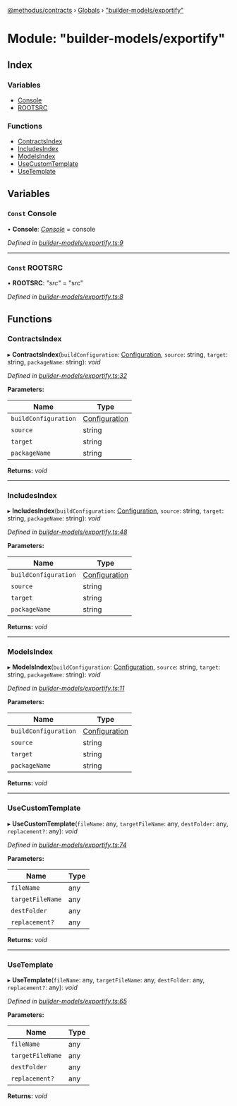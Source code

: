 [@methodus/contracts](../README.md) › [Globals](../globals.md) › ["builder-models/exportify"](_builder_models_exportify_.md)

# Module: "builder-models/exportify"

## Index

### Variables

* [Console](_builder_models_exportify_.md#const-console)
* [ROOTSRC](_builder_models_exportify_.md#const-rootsrc)

### Functions

* [ContractsIndex](_builder_models_exportify_.md#contractsindex)
* [IncludesIndex](_builder_models_exportify_.md#includesindex)
* [ModelsIndex](_builder_models_exportify_.md#modelsindex)
* [UseCustomTemplate](_builder_models_exportify_.md#usecustomtemplate)
* [UseTemplate](_builder_models_exportify_.md#usetemplate)

## Variables

### `Const` Console

• **Console**: *[Console](_builder_models_exportify_.md#const-console)* = console

*Defined in [builder-models/exportify.ts:9](https://github.com/nodulusteam/methodus.dev/blob/4276858/modules/tools/methodus-contracts/src/builder-models/exportify.ts#L9)*

___

### `Const` ROOTSRC

• **ROOTSRC**: *"src"* = "src"

*Defined in [builder-models/exportify.ts:8](https://github.com/nodulusteam/methodus.dev/blob/4276858/modules/tools/methodus-contracts/src/builder-models/exportify.ts#L8)*

## Functions

###  ContractsIndex

▸ **ContractsIndex**(`buildConfiguration`: [Configuration](../interfaces/_builder_models_interfaces_.configuration.md), `source`: string, `target`: string, `packageName`: string): *void*

*Defined in [builder-models/exportify.ts:32](https://github.com/nodulusteam/methodus.dev/blob/4276858/modules/tools/methodus-contracts/src/builder-models/exportify.ts#L32)*

**Parameters:**

Name | Type |
------ | ------ |
`buildConfiguration` | [Configuration](../interfaces/_builder_models_interfaces_.configuration.md) |
`source` | string |
`target` | string |
`packageName` | string |

**Returns:** *void*

___

###  IncludesIndex

▸ **IncludesIndex**(`buildConfiguration`: [Configuration](../interfaces/_builder_models_interfaces_.configuration.md), `source`: string, `target`: string, `packageName`: string): *void*

*Defined in [builder-models/exportify.ts:48](https://github.com/nodulusteam/methodus.dev/blob/4276858/modules/tools/methodus-contracts/src/builder-models/exportify.ts#L48)*

**Parameters:**

Name | Type |
------ | ------ |
`buildConfiguration` | [Configuration](../interfaces/_builder_models_interfaces_.configuration.md) |
`source` | string |
`target` | string |
`packageName` | string |

**Returns:** *void*

___

###  ModelsIndex

▸ **ModelsIndex**(`buildConfiguration`: [Configuration](../interfaces/_builder_models_interfaces_.configuration.md), `source`: string, `target`: string, `packageName`: string): *void*

*Defined in [builder-models/exportify.ts:11](https://github.com/nodulusteam/methodus.dev/blob/4276858/modules/tools/methodus-contracts/src/builder-models/exportify.ts#L11)*

**Parameters:**

Name | Type |
------ | ------ |
`buildConfiguration` | [Configuration](../interfaces/_builder_models_interfaces_.configuration.md) |
`source` | string |
`target` | string |
`packageName` | string |

**Returns:** *void*

___

###  UseCustomTemplate

▸ **UseCustomTemplate**(`fileName`: any, `targetFileName`: any, `destFolder`: any, `replacement?`: any): *void*

*Defined in [builder-models/exportify.ts:74](https://github.com/nodulusteam/methodus.dev/blob/4276858/modules/tools/methodus-contracts/src/builder-models/exportify.ts#L74)*

**Parameters:**

Name | Type |
------ | ------ |
`fileName` | any |
`targetFileName` | any |
`destFolder` | any |
`replacement?` | any |

**Returns:** *void*

___

###  UseTemplate

▸ **UseTemplate**(`fileName`: any, `targetFileName`: any, `destFolder`: any, `replacement?`: any): *void*

*Defined in [builder-models/exportify.ts:65](https://github.com/nodulusteam/methodus.dev/blob/4276858/modules/tools/methodus-contracts/src/builder-models/exportify.ts#L65)*

**Parameters:**

Name | Type |
------ | ------ |
`fileName` | any |
`targetFileName` | any |
`destFolder` | any |
`replacement?` | any |

**Returns:** *void*
